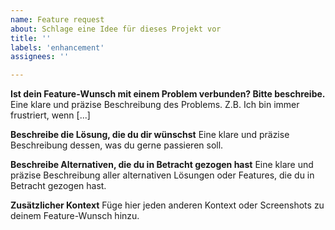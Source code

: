 ```yaml
---
name: Feature request
about: Schlage eine Idee für dieses Projekt vor
title: ''
labels: 'enhancement'
assignees: ''

---
```


**Ist dein Feature-Wunsch mit einem Problem verbunden? Bitte beschreibe.**
Eine klare und präzise Beschreibung des Problems. Z.B. Ich bin immer frustriert, wenn [...]

**Beschreibe die Lösung, die du dir wünschst**
Eine klare und präzise Beschreibung dessen, was du gerne passieren soll.

**Beschreibe Alternativen, die du in Betracht gezogen hast**
Eine klare und präzise Beschreibung aller alternativen Lösungen oder Features, die du in Betracht gezogen hast.

**Zusätzlicher Kontext**
Füge hier jeden anderen Kontext oder Screenshots zu deinem Feature-Wunsch hinzu.
